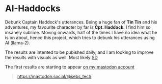 # AI-Haddocks
Debunk Captain Haddock's utterances. Being a huge fan of **Tin Tin** and his adventures, 
my favourite character by far is **Cpt. Haddock**. I find him so insanely sublime. 
Moving onwards, half of the times I have no idea what he is on about, hence this project, 
which tries to debunk his utterances using AI (llama-2).

The results are intented to be pubished daily, and I am looking to improve the results with 
visuals as well. Most likely [SD](https://huggingface.co/stabilityai/stable-diffusion-xl-base-1.0)

The first results are starting to appear [on my mastodon account](https://mastodon.social/@sebs_tech)

> https://mastodon.social/@sebs_tech



